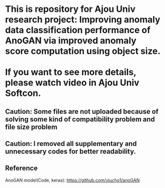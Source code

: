 # This is repository for Ajou Univ research project: Improving anomaly data classification performance of AnoGAN via improved anomaly score computation using object size.<br/><br/>If you want to see more details, please watch video in Ajou Univ Softcon.
## Caution: Some files are not uploaded because of solving some kind of compatibility problem and file size problem
## Caution: I removed all supplementary and unnecessary codes for better readability.<br/>

## Reference
AnoGAN model(Code, keras): https://github.com/yjucho1/anoGAN
